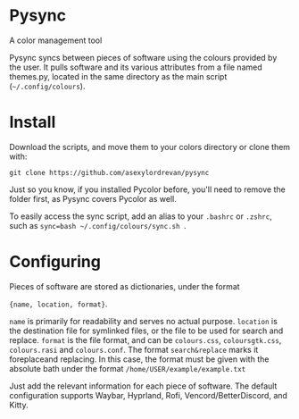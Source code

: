 # Pysync
A color management tool

Pysync syncs between pieces of software using the colours provided by the user. It pulls software and its various attributes from a file named themes.py, located in the same directory as the main script (`~/.config/colours`).

# Install
Download the scripts, and move them to your colors directory or clone them with:

`git clone https://github.com/asexylordrevan/pysync`

Just so you know, if you installed Pycolor before, you'll need to remove the folder first, as Pysync covers Pycolor as well.

To easily access the sync script, add an alias to your `.bashrc` or `.zshrc`, such as `sync=bash ~/.config/colours/sync.sh `.

# Configuring
Pieces of software are stored as dictionaries, under the format

`{name, location, format}`.

`name` is primarily for readability and serves no actual purpose. `location` is the destination file for symlinked files, or the file to be used for search and replace. `format` is the file format, and can be `colours.css`, `coloursgtk.css`, `colours.rasi` and `colours.conf`. The format `search&replace` marks it foreplaceand replacing. In this case, the format must be given with the absolute bath under the format `/home/USER/example/example.txt`

Just add the relevant information for each piece of software. The default configuration supports Waybar, Hyprland, Rofi, Vencord/BetterDiscord, and Kitty.
